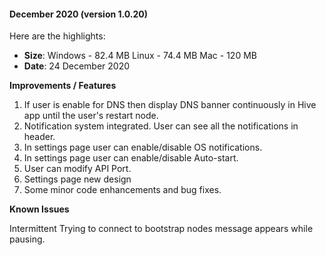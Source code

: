#### December 2020 (version 1.0.20)
 
Here are the highlights:
 
* **Size**: 
   Windows - 82.4 MB
   Linux - 74.4 MB
   Mac -  120 MB
* **Date**: 24 December 2020
 
**Improvements / Features**
 
1. If user is enable for DNS then display DNS banner continuously in Hive app until the user's restart node.
2. Notification system integrated. User can see all the notifications in header.
3. In settings page user can enable/disable OS notifications.
4. In settings page user can enable/disable Auto-start.
5. User can modify API Port.
6. Settings page new design
7. Some minor code enhancements and bug fixes. 
 
**Known Issues**
 
Intermittent Trying to connect to bootstrap nodes message appears while pausing.

